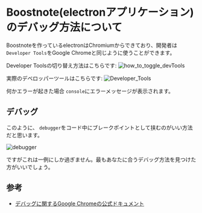 # Boostnote(electronアプリケーション)のデバッグ方法について
Boostnoteを作っているelectronはChromiumからできており、開発者は `Developer Tools`をGoogle Chromeと同じように使うことができます。

Developer Toolsの切り替え方法はこちらです:
![how_to_toggle_devTools](https://cloud.githubusercontent.com/assets/11307908/24343585/162187e2-127c-11e7-9c01-23578db03ecf.png)

実際のデベロッパーツールはこちらです:
![Developer_Tools](https://cloud.githubusercontent.com/assets/11307908/24343545/eff9f3a6-127b-11e7-94cf-cb67bfda634a.png)

何かエラーが起きた場合 `console`にエラーメッセージが表示されます。

## デバッグ
このように、 `debugger`をコード中にブレークポイントとして挟むのがいい方法だと思います。

![debugger](https://cloud.githubusercontent.com/assets/11307908/24343879/9459efea-127d-11e7-9943-f60bf7f66d4a.png)

ですがこれは一例にしか過ぎません。最もあなたに合うデバッグ方法を見つけた方がいいでしょう。

## 参考
* [デバッグに関するGoogle Chromeの公式ドキュメント](https://developer.chrome.com/devtools)
